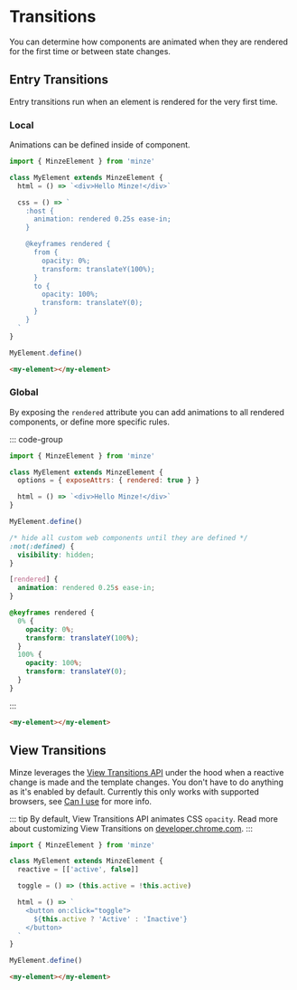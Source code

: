 # Transitions

You can determine how components are animated when they are rendered for the first time or between state changes.

## Entry Transitions

Entry transitions run when an element is rendered for the very first time.

### Local

Animations can be defined inside of component.

```js
import { MinzeElement } from 'minze'

class MyElement extends MinzeElement {
  html = () => `<div>Hello Minze!</div>`

  css = () => `
    :host {
      animation: rendered 0.25s ease-in;
    }

    @keyframes rendered {
      from {
        opacity: 0%;
        transform: translateY(100%);
      }
      to {
        opacity: 100%;
        transform: translateY(0);
      }
    }
  `
}

MyElement.define()
```

```html
<my-element></my-element>
```

### Global

By exposing the `rendered` attribute you can add animations to all rendered components, or define more specific rules.

::: code-group

```js
import { MinzeElement } from 'minze'

class MyElement extends MinzeElement {
  options = { exposeAttrs: { rendered: true } }

  html = () => `<div>Hello Minze!</div>`
}

MyElement.define()
```

```css
/* hide all custom web components until they are defined */
:not(:defined) {
  visibility: hidden;
}

[rendered] {
  animation: rendered 0.25s ease-in;
}

@keyframes rendered {
  0% {
    opacity: 0%;
    transform: translateY(100%);
  }
  100% {
    opacity: 100%;
    transform: translateY(0);
  }
}
```

:::

```html
<my-element></my-element>
```

## View Transitions <Badge text="experimental" type="warning" />

Minze leverages the [View Transitions API](https://developer.mozilla.org/docs/Web/API/View_Transitions_API) under the hood when a reactive change is made and the template changes. You don't have to do anything as it's enabled by default. Currently this only works with supported browsers, see [Can I use](https://caniuse.com/?search=View%20Transition%20API) for more info.

::: tip
By default, View Transitions API animates CSS `opacity`. Read more about customizing View Transitions on [developer.chrome.com](https://developer.chrome.com/docs/web-platform/view-transitions/).
:::

```js
import { MinzeElement } from 'minze'

class MyElement extends MinzeElement {
  reactive = [['active', false]]

  toggle = () => (this.active = !this.active)

  html = () => `
    <button on:click="toggle">
      ${this.active ? 'Active' : 'Inactive'}
    </button>
  `
}

MyElement.define()
```

```html
<my-element></my-element>
```
